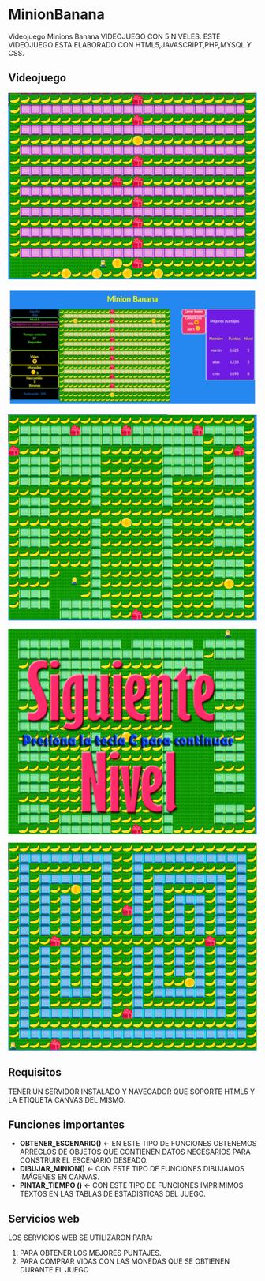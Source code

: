 # MinionBanana
Videojuego Minions Banana
VIDEOJUEGO CON 5 NIVELES. ESTE VIDEOJUEGO ESTA ELABORADO CON HTML5,JAVASCRIPT,PHP,MYSQL Y CSS. 

Videojuego
----------
![Minion Banana](/Minionscreen1.png)

![Minion Banana game](/Minionscreen2.png)

![Minion Banana game](/Minionscreen3.png)

![Minion Banana game](/Minionscreen4.png)

![Minion Banana game](/Minionscreen5.png)


## Requisitos

TENER UN SERVIDOR INSTALADO Y NAVEGADOR QUE SOPORTE HTML5 Y LA ETIQUETA CANVAS DEL MISMO. 

## Funciones importantes
- **OBTENER_ESCENARIO()**  <- EN ESTE TIPO DE FUNCIONES OBTENEMOS ARREGLOS DE OBJETOS QUE CONTIENEN DATOS NECESARIOS PARA CONSTRUIR EL ESCENARIO DESEADO. 
- **DIBUJAR_MINION()** <- CON ESTE TIPO DE FUNCIONES DIBUJAMOS IMÁGENES EN CANVAS. 
- **PINTAR_TIEMPO ()** <- CON ESTE TIPO DE FUNCIONES IMPRIMIMOS TEXTOS EN LAS TABLAS DE ESTADISTICAS DEL JUEGO.
## Servicios web
LOS SERVICIOS WEB SE UTILIZARON PARA:
1. PARA OBTENER LOS MEJORES PUNTAJES. 
2. PARA COMPRAR VIDAS CON LAS MONEDAS QUE SE OBTIENEN DURANTE EL JUEGO

